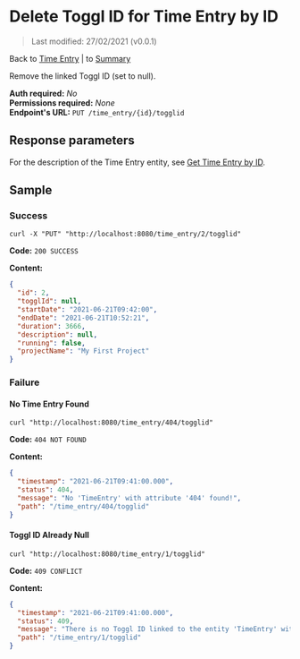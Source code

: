 # Delete Toggl ID for Time Entry by ID

> Last modified: 27/02/2021 (v0.0.1)

Back to [Time Entry](../Time%20Entry.md) | to [Summary](../../README.md)

Remove the linked Toggl ID (set to null).

**Auth required:** _No_  
**Permissions required:** _None_  
**Endpoint's URL:** `PUT /time_entry/{id}/togglid`

## Response parameters

For the description of the Time Entry entity, see [Get Time Entry by ID](Get-Time-Entry-by-ID.md).

## Sample

### Success

```shell
curl -X "PUT" "http://localhost:8080/time_entry/2/togglid"
```

**Code:** `200 SUCCESS`

**Content:**

```json
{
  "id": 2,
  "togglId": null,
  "startDate": "2021-06-21T09:42:00",
  "endDate": "2021-06-21T10:52:21",
  "duration": 3666,
  "description": null,
  "running": false,
  "projectName": "My First Project"
}
```

### Failure

#### No Time Entry Found

```shell
curl "http://localhost:8080/time_entry/404/togglid"
```

**Code:** `404 NOT FOUND`

**Content:**

```json
{
  "timestamp": "2021-06-21T09:41:00.000",
  "status": 404,
  "message": "No 'TimeEntry' with attribute '404' found!",
  "path": "/time_entry/404/togglid"
}
```

#### Toggl ID Already Null

```shell
curl "http://localhost:8080/time_entry/1/togglid"
```

**Code:** `409 CONFLICT`

**Content:**

```json
{
  "timestamp": "2021-06-21T09:41:00.000",
  "status": 409,
  "message": "There is no Toggl ID linked to the entity 'TimeEntry' with id '1'!",
  "path": "/time_entry/1/togglid"
}
```
